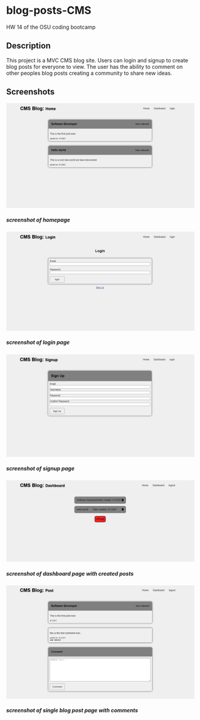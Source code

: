# blog-posts-CMS
HW 14 of the OSU coding bootcamp

## Description
This project is a MVC CMS blog site. Users can login and signup to create blog posts for everyone to view.
The user has the ability to comment on other peoples blog posts creating a community to share new ideas.

## Screenshots

![Screenshot_One](/assets/screenshot_one.png)
##### screenshot of homepage

![Screenshot_Two](/assets/screenshot_two.png)
##### screenshot of login page

![Screenshot_Three](/assets/screenshot_three.png)
##### screenshot of signup page

![Screenshot_Four](/assets/screenshot_four.png)
##### screenshot of dashboard page with created posts

![Screenshot_Five](/assets/screenshot_five.png)
##### screenshot of single blog post page with comments